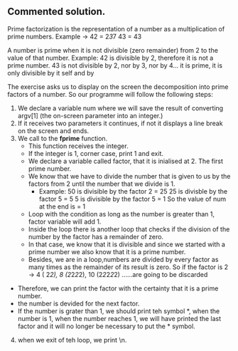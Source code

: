 ## Commented solution.

Prime factorization is the representation of a number as a multiplication of prime numbers.
Example -> 42 = 2*3*7
           43 = 43

A number is prime when it is not divisible (zero remainder) from 2 to the value of that number.
Example: 42 is divisible by 2, therefore it is not a prime number.
         43 is not divisible by 2, nor by 3, nor by 4... it is prime, it is only divisible by it
         self and by 

The exercise asks us to display on the screen the decomposition into prime factors of a number.
So our programme will follow the following steps:
1. We declare a variable num where we will save the result of converting argv[1] (the on-screen parameter into an integer.)
2. If it receives two parameters it continues, if not it displays a line break on the screen and ends.
3. We call to the **fprime** function.
   - This function receives the integer.
   - If the integer is 1, corner case, print 1 and exit.
   - We declare a variable called factor, that it is inialised at 2. The first prime number.
   - We know that we have to divide the number that is given to us by the factors from 2 until the number that we divide is 1.
      - Example: 50 is divisible by the factor 2 = 25
                 25 is divisble by the factor 5 = 5
                  5  is divisible by the factor 5 = 1
                  So the value of num at the end is = 1
   - Loop with the condition as long as the number is greater than 1, factor variable will add 1.
   - Inside the loop there is another loop that checks if the division of the number by the factor has a remainder of zero. 
   - In that case, we know that it is divisible and since we started with a prime number we also know that it is a prime number.
   - Besides, we are in a loop,numbers are divided by every factor as many times as the remainder of its result is zero.
     So if the factor is 2 -> 4 ( 2*2), 8 (2*2*2*2), 10 (2*2*2*2*2) ......are going to be discarded
- Therefore, we can print the factor with the certainty that it is a prime number.
- the number is devided for the next factor.
- If the number is grater than 1, we should print teh symbol *, when the number is 1, when the number reaches 1, we will have printed the last factor and it will no longer be necessary to put the * symbol.
4. when we exit of teh loop, we print \n.

